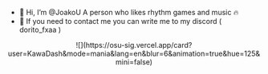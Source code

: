 - 👋 Hi, I’m @JoakoU A person who likes rhythm games and music 🔥
- 📩 If you need to contact me you can write me to my discord ( dorito_fxaa )

<div align="center">
![](https://osu-sig.vercel.app/card?user=KawaDash&mode=mania&lang=en&blur=6&animation=true&hue=125&mini=false)
